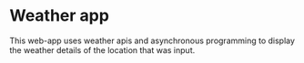 # Weather app

This web-app uses weather apis and asynchronous programming to 
display the weather details of the location that was input.
